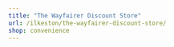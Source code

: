 ```yaml
---
title: "The Wayfairer Discount Store"
url: /ilkeston/the-wayfairer-discount-store/
shop: convenience
---
```

